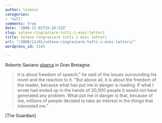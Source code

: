 ```yaml
---
author: leibniz
categories:
- 'null'
comments: true
date: '2008-11-01T15:26:53Z'
slug: volevo-ringraziare-tutti-i-miei-lettori
title: Volevo ringraziare tutti i miei lettori
url: "/2008/11/01/volevo-ringraziare-tutti-i-miei-lettori/"
wordpress_id: 3145

---
```

Roberto Saviano [sbarca](http://www.guardian.co.uk/world/2008/nov/01/italy-gomorrah-roberto-saviano) in Gran Bretagna:


> It is about freedom of speech," he said of the issues surrounding his novel and the reaction to it. "But above all, it is about the freedom of the reader, because what has put me in danger is reading. If what I wrote had ended up in the hands of 20,000 people it would not have generated any problem. What put me in danger is that, because of me, millions of people decided to take an interest in the things that interested me."


[The Guardian]

[
](http://www.guardian.co.uk/world/2008/nov/01/italy-gomorrah-roberto-saviano)
